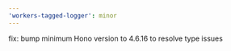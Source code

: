 ```yaml
---
'workers-tagged-logger': minor
---
```


fix: bump minimum Hono version to 4.6.16 to resolve type issues

